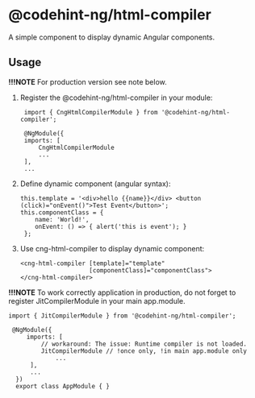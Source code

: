 # @codehint-ng/html-compiler

A simple component to display dynamic Angular components.

## Usage

**!!!NOTE** For production version see note below.

1) Register the @codehint-ng/html-compiler in your module:

        import { CngHtmlCompilerModule } from '@codehint-ng/html-compiler';

        @NgModule({
        imports: [
            CngHtmlCompilerModule
            ...
        ],
        ...

2) Define dynamic component (angular syntax):

       this.template = '<div>hello {{name}}</div> <button (click)="onEvent()">Test Event</button>';
       this.componentClass = {
           name: 'World!',
           onEvent: () => { alert('this is event'); }
        };

3) Use cng-html-compiler to display dynamic component:
           
       <cng-html-compiler [template]="template"
                          [componentClass]="componentClass">
       </cng-html-compiler>
  
**!!!NOTE**
To work correctly application in production, do not forget to register JitCompilerModule in your main app.module.

    import { JitCompilerModule } from '@codehint-ng/html-compiler';
            
     @NgModule({
         imports: [
             // workaround: The issue: Runtime compiler is not loaded.   
             JitCompilerModule // !once only, !in main app.module only
                 ...
          ],
          ...
      })
      export class AppModule { }    
